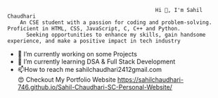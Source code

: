                                                    Hi 👋, I'm Sahil Chaudhari
        An CSE student with a passion for coding and problem-solving. Proficient in HTML, CSS, JavaScript, C, C++ and Python.
          Seeking opportunities to enhance my skills, gain handsome experience, and make a positive impact in tech industry

- 🔭 I’m currently working on some Projects
- 🌱 I’m currently learning DSA & Full Stack Development
- 📫How to reach me sahilchaudhari2412gmail.com                                                                      
😍 Checkout My Portfolio Website https://sahilchaudhari-746.github.io/Sahil-Chaudhari-SC-Personal-Website/

